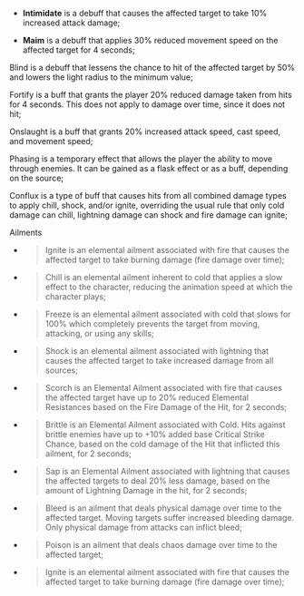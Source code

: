 - **Intimidate** is a debuff that causes the affected target to take 10% increased attack damage;  

- **Maim** is a debuff that applies 30% reduced movement speed on the affected target for 4 seconds;

Blind is a debuff that lessens the chance to hit of the affected target by 50% and lowers the light radius to the minimum value;

Fortify is a buff that grants the player 20% reduced damage taken from hits for 4 seconds. This does not apply to damage over time, since it does not hit;

Onslaught is a buff that grants 20% increased attack speed, cast speed, and movement speed;

Phasing is a temporary effect that allows the player the ability to move through enemies. It can be gained as a flask effect or as a buff, depending on the source;

Conflux is a type of buff that causes hits from all combined damage types to apply chill, shock, and/or ignite, overriding the usual rule that only cold damage can chill, lightning damage can shock and fire damage can ignite;

Ailments
- > Ignite is an elemental ailment associated with fire that causes the affected target to take burning damage (fire damage over time);
- > Chill is an elemental ailment inherent to cold that applies a slow effect to the character, reducing the animation speed at which the character plays;
- > Freeze is an elemental ailment associated with cold that slows for 100% which completely prevents the target from moving, attacking, or using any skills;
- > Shock is an elemental ailment associated with lightning that causes the affected target to take increased damage from all sources;
- > Scorch is an Elemental Ailment associated with fire that causes the affected target have up to 20% reduced Elemental Resistances based on the Fire Damage of the Hit, for 2 seconds;
- > Brittle is an Elemental Ailment associated with Cold. Hits against brittle enemies have up to +10% added base Critical Strike Chance, based on the cold damage of the Hit that inflicted this ailment, for 2 seconds;
- > Sap is an Elemental Ailment associated with lightning that causes the affected targets to deal 20% less damage, based on the amount of Lightning Damage in the hit, for 2 seconds;
- > Bleed is an ailment that deals physical damage over time to the affected target. Moving targets suffer increased bleeding damage. Only physical damage from attacks can inflict bleed;
- > Poison is an ailment that deals chaos damage over time to the affected target;
- > Ignite is an elemental ailment associated with fire that causes the affected target to take burning damage (fire damage over time);
